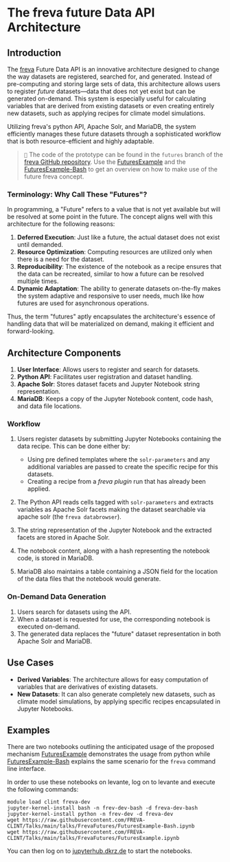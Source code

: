 # The freva future Data API Architecture

## Introduction

The [freva](https://freva-clint.github.io/freva/) Future Data API is an
innovative architecture designed to change the way datasets are registered,
searched for, and generated.
Instead of pre-computing and storing large sets of data, this architecture
allows users to register *future* datasets—data that does not yet exist but
can be generated on-demand. This system is especially useful for calculating
variables that are derived from existing datasets or even creating entirely
new datasets, such as applying recipes for climate model simulations.

Utilizing freva's python API, Apache Solr, and MariaDB, the system efficiently
manages these future datasets through a sophisticated workflow that is both
resource-efficient and highly adaptable.

> ``📝`` The code of the prototype can be found in the `futures` branch of
         the [freva GitHub repository](https://github.com/FREVA-CLINT/freva/tree/futures).
         Use the [FuturesExample](FuturesExample.ipynb) and
         the [FuturesExample-Bash](FuturesExample-Bash.ipynb) to get an overview
         on how to make use of the future freva concept.

### Terminology: Why Call These "Futures"?

In programming, a "Future" refers to a value that is not yet available but
will be resolved at some point in the future. The concept aligns well with
this architecture for the following reasons:

1. **Deferred Execution**: Just like a future, the actual dataset does not
    exist until demanded.
2. **Resource Optimization**: Computing resources are utilized only when
    there is a need for the dataset.
3. **Reproducibility**: The existence of the notebook as a recipe ensures
    that the data can be recreated, similar to how a future can be resolved
    multiple times.
4. **Dynamic Adaptation**: The ability to generate datasets on-the-fly makes
    the system adaptive and responsive to user needs, much like how futures
    are used for asynchronous operations.

Thus, the term "futures" aptly encapsulates the architecture's essence of
handling data that will be materialized on demand, making it efficient and
forward-looking.


## Architecture Components

1. **User Interface**: Allows users to register and search for datasets.
2. **Python API**: Facilitates user registration and dataset handling.
3. **Apache Solr**: Stores dataset facets and Jupyter Notebook string
    representation.
4. **MariaDB**: Keeps a copy of the Jupyter Notebook content, code hash, and
    data file locations.

### Workflow

1. Users register datasets by submitting Jupyter Notebooks containing the
    data recipe. This can be done either by:

    * Using pre defined templates where the `solr-parameters` and any
      additional variables are passed to create the specific recipe for
      this datasets.
    * Creating a recipe from a *freva plugin* run that has already been
      applied.

2. The Python API reads cells tagged with `solr-parameters` and extracts
    variables as Apache Solr facets making the dataset searchable via apache
    solr (the `freva databrowser`).
3. The string representation of the Jupyter Notebook and the extracted facets
    are stored in Apache Solr.
4. The notebook content, along with a hash representing the notebook code,
    is stored in MariaDB.
5. MariaDB also maintains a table containing a JSON field for the location of
    the data files that the notebook would generate.

### On-Demand Data Generation

1. Users search for datasets using the API.
2. When a dataset is requested for use, the corresponding notebook is
    executed on-demand.
3. The generated data replaces the "future" dataset representation in
    both Apache Solr and MariaDB.

## Use Cases

- **Derived Variables**: The architecture allows for easy computation of
    variables that are derivatives of existing datasets.
- **New Datasets**: It can also generate completely new datasets, such as
    climate model simulations, by applying specific recipes encapsulated
    in Jupyter Notebooks.


## Examples
There are two notebooks outlining the anticipated usage of the proposed
mechanism [FuturesExample](FuturesExample.ipynb) demonstrates the usage from python while
[FuturesExample-Bash](FuturesExample-Bash.ipynb) explains the same scenario for the `freva`
command line interface.

In order to use these notebooks on levante, log on to levante and execute the
following commands:

```console
module load clint freva-dev
jupyter-kernel-install bash -n frev-dev-bash -d freva-dev-bash
jupyter-kernel-install python -n frev-dev -d freva-dev
wget https://raw.githubusercontent.com/FREVA-CLINT/Talks/main/talks/FrevaFutures/FuturesExample-Bash.ipynb
wget https://raw.githubusercontent.com/FREVA-CLINT/Talks/main/talks/FrevaFutures/FuturesExample.ipynb
```

You can then log on to [jupyterhub.dkrz.de](https://jupyterhub.dkrz.de/hub/home)
to start the notebooks.
